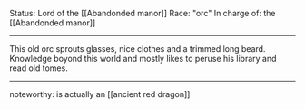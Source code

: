 Status: Lord of the [[Abandonded manor]]
Race: "orc"
In charge of: the [[Abandonded manor]]

---

This old orc sprouts glasses, nice clothes and a trimmed long beard. Knowledge boyond this world and mostly likes to peruse his library and read old tomes. 

---

noteworthy:
is actually an [[ancient red dragon]]
